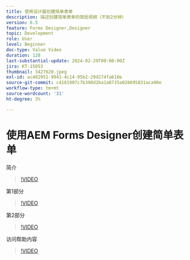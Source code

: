 ```yaml
---
title: 使用设计器创建简单表单
description: 描述创建简单表单的简短视频（不到2分钟）
version: 6.5
feature: Forms Designer,Designer
topic: Development
role: User
level: Beginner
doc-type: Value Video
duration: 128
last-substantial-update: 2024-02-29T00:00:00Z
jira: KT-15053
thumbnail: 3427620.jpeg
exl-id: ac482951-9941-4c14-95b2-29d274fa610e
source-git-commit: c4181907c7b398d2ba1a8735a028695831aca90e
workflow-type: tm+mt
source-wordcount: '31'
ht-degree: 3%

---
```


# 使用AEM Forms Designer创建简单表单

简介

>[!VIDEO](https://video.tv.adobe.com/v/3427622/?learn=on)

第1部分

>[!VIDEO](https://video.tv.adobe.com/v/3427620/?learn=on)

第2部分

>[!VIDEO](https://video.tv.adobe.com/v/3427621/?learn=on)

访问帮助内容

>[!VIDEO](https://video.tv.adobe.com/v/3427622/?learn=on)

